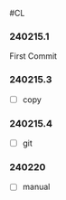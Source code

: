 #CL

### 240215.1
First Commit

### 240215.3

-[ ] copy

### 240215.4

-[ ] git

### 240220


-[ ] manual
